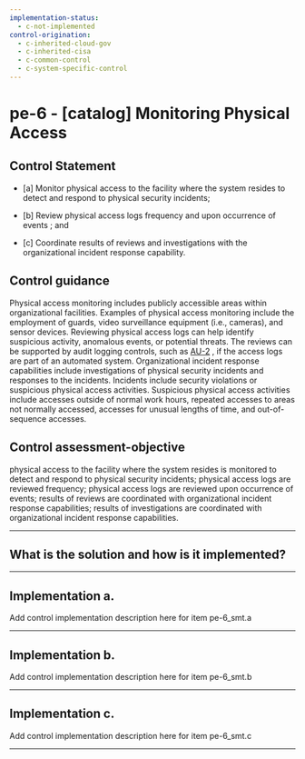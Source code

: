 ```yaml
---
implementation-status:
  - c-not-implemented
control-origination:
  - c-inherited-cloud-gov
  - c-inherited-cisa
  - c-common-control
  - c-system-specific-control
---
```


# pe-6 - \[catalog\] Monitoring Physical Access

## Control Statement

- \[a\] Monitor physical access to the facility where the system resides to detect and respond to physical security incidents;

- \[b\] Review physical access logs frequency and upon occurrence of events ; and

- \[c\] Coordinate results of reviews and investigations with the organizational incident response capability.

## Control guidance

Physical access monitoring includes publicly accessible areas within organizational facilities. Examples of physical access monitoring include the employment of guards, video surveillance equipment (i.e., cameras), and sensor devices. Reviewing physical access logs can help identify suspicious activity, anomalous events, or potential threats. The reviews can be supported by audit logging controls, such as [AU-2](#au-2) , if the access logs are part of an automated system. Organizational incident response capabilities include investigations of physical security incidents and responses to the incidents. Incidents include security violations or suspicious physical access activities. Suspicious physical access activities include accesses outside of normal work hours, repeated accesses to areas not normally accessed, accesses for unusual lengths of time, and out-of-sequence accesses.

## Control assessment-objective

physical access to the facility where the system resides is monitored to detect and respond to physical security incidents;
physical access logs are reviewed frequency;
physical access logs are reviewed upon occurrence of events;
results of reviews are coordinated with organizational incident response capabilities;
results of investigations are coordinated with organizational incident response capabilities.

______________________________________________________________________

## What is the solution and how is it implemented?

<!-- Please leave this section blank and enter implementation details in the parts below. -->

______________________________________________________________________

## Implementation a.

Add control implementation description here for item pe-6_smt.a

______________________________________________________________________

## Implementation b.

Add control implementation description here for item pe-6_smt.b

______________________________________________________________________

## Implementation c.

Add control implementation description here for item pe-6_smt.c

______________________________________________________________________
